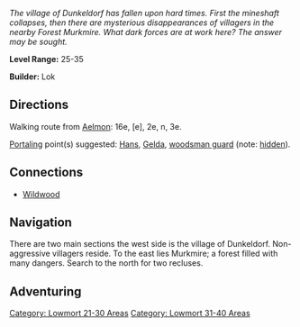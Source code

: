 *The village of Dunkeldorf has fallen upon hard times. First the
mineshaft collapses, then there are mysterious disappearances of
villagers in the nearby Forest Murkmire. What dark forces are at work
here? The answer may be sought.*

**Level Range:** 25-35

**Builder:** Lok

## Directions

Walking route from [Aelmon](Aelmon.md "wikilink"): 16e, \[e\], 2e, n,
3e.

[Portaling](Portal.md "wikilink") point(s) suggested:
[Hans](Hans_The_Smith_Of_Dunkeldorf.md "wikilink"),
[Gelda](Hag_Gelda.md "wikilink"), [woodsman
guard](Woodsman_Guard.md "wikilink") (note:
[hidden](Hide_Flag.md "wikilink")).

## Connections

-   [ Wildwood](:Category:_Wildwood.md "wikilink")

## Navigation

There are two main sections the west side is the village of Dunkeldorf.
Non-aggressive villagers reside. To the east lies Murkmire; a forest
filled with many dangers. Search to the north for two recluses.

## Adventuring

[Category: Lowmort 21-30
Areas](Category:_Lowmort_21-30_Areas "wikilink") [Category: Lowmort
31-40 Areas](Category:_Lowmort_31-40_Areas "wikilink")
